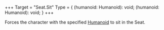 +++
Target = "Seat.Sit"
Type = { (humanoid: Humanoid): void; (humanoid: Humanoid): void; }
+++

Forces the character with the specified [Humanoid](https://developer.roblox.com/api-reference/class/Humanoid) to sit in the Seat.